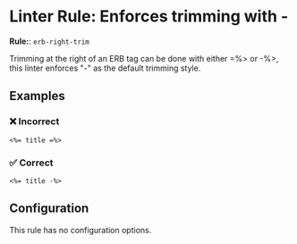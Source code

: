 # Linter Rule: Enforces trimming with -

**Rule:**: `erb-right-trim`

Trimming at the right of an ERB tag can be done with either =%&gt; or -%&gt;, this linter enforces "-" as the default trimming style.

## Examples

### ❌ Incorrect

```erb
<%= title =%>
```

### ✅ Correct

```erb
<%= title -%>
```

## Configuration

This rule has no configuration options.
